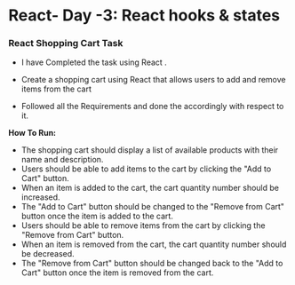 # React- Day -3: React hooks & states
### React Shopping Cart Task

- I have Completed the task using React .

- Create a shopping cart using React that allows users to add and remove items from the cart   

- Followed all the Requirements and done the accordingly with respect to it.

**How To Run:**
-  The shopping cart should display a list of available products with their name and description.
-  Users should be able to add items to the cart by clicking the "Add to Cart" button.
- When an item is added to the cart, the cart quantity number should be increased.
- The "Add to Cart" button should be changed to the "Remove from Cart" button once the item is added to the cart.
- Users should be able to remove items from the cart by clicking the "Remove from Cart" button.
- When an item is removed from the cart, the cart quantity number should be decreased.
- The "Remove from Cart" button should be changed back to the "Add to Cart" button once the item is removed from the cart.
